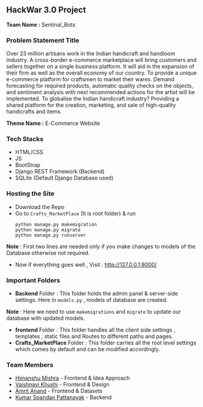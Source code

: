 ## HackWar 3.0 Project

**Team Name :** Sentinal_Bots

### Problem Statement Title
Over 23 million artisans work in the Indian handicraft and handloom industry. A cross-border e-commerce marketplace will bring customers and sellers together on a single business platform. It will aid in the expansion of their firm as well as the overall economy of our country.
To provide a unique e-commerce platform for craftsmen to market their wares. Demand forecasting for required products, automatic quality checks on the objects, and sentiment analysis with next recommended actions for the artist will be implemented.
To globalise the Indian handicraft industry? Providing a shared platform for the creation, marketing, and sale of high-quality handicrafts and items.

**Theme Name :** E-Commerce Website

### Tech Stacks 
- HTML/CSS
- JS
- BootStrap
- Django REST Framework (Backend)
- SQLite (Default Django Database used)

### Hosting the Site
- Download the Repo
- Go to `Crafts_MarketPlace` (It is root folder) & run 
   ```
   python manage.py makemigration
   python manage.py migrate
   python manage.py runserver
   ```
**Note** : First two lines are needed only if you make changes to models of the Database otherwise not required.
- Now if everything goes well , Visit : http://127.0.0.1:8000/

### Important Folders
- **Backend** Folder : This folder holds the admin panel & server-side settings. Here in `models.py` , models of database are created. 
 
 **Note** : Here we need to use `makemigrations` and `migrate` to update our database with updated models.
 - **frontend** Folder : This folder handles all the client side settings , templates , static files and Routes to different paths and pages.
 - **Crafts_MarketPlace** Folder : This folder carries all the root level settings which comes by default and can be modified accordingly.

### Team Members
- [Himanshu Mishra](https://github.com/himanshu251001) - Frontend & Idea Approach
- [Vaishnavi Khushi](https://github.com/vaishnavikhushi14) - Frontend & Design
- [Amrit Anand](https://github.com/Amrit232) - Frontend & Datasets
- [Kumar Spandan Pattanayak](https://github.com/5p7Ro0t) - Backend
 
